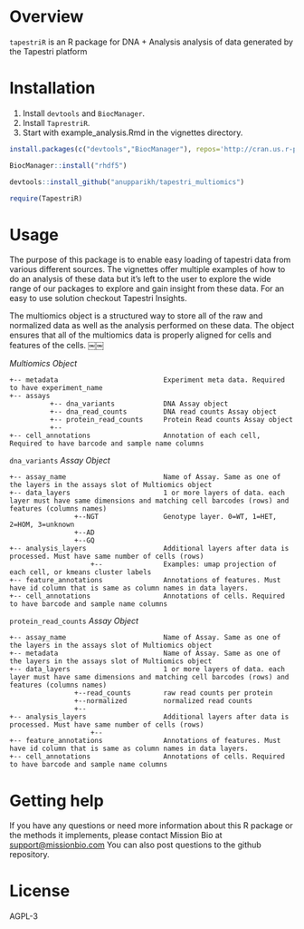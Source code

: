 # Overview
`tapestriR` is an R package for DNA + Analysis analysis of data generated by the Tapestri platform

# Installation

1) Install `devtools` and `BiocManager`.
2) Install `TaprestriR`. 
3) Start with example_analysis.Rmd in the vignettes directory. 

```r
install.packages(c("devtools","BiocManager"), repos='http://cran.us.r-project.org')

BiocManager::install("rhdf5")

devtools::install_github("anupparikh/tapestri_multiomics")

require(TapestriR)


```

# Usage
The purpose of this package is to enable easy loading of tapestri data from various different sources. The vignettes offer multiple examples of how to do an analysis of these data but it’s left to the user to explore the wide range of our packages to explore and gain insight from these data. For an easy to use solution checkout Tapestri Insights.

The multiomics object is a structured way to store all of the raw and normalized data as well as the analysis performed on these data. The object ensures that all of the multiomics data is properly aligned for cells and features of the cells. ￼￼

*Multiomics Object*
```
+-- metadata                          Experiment meta data. Required to have experiment_name
+-- assays
          +-- dna_variants            DNA Assay object
          +-- dna_read_counts         DNA read counts Assay object
          +-- protein_read_counts     Protein Read counts Assay object
          +--
+-- cell_annotations                  Annotation of each cell, Required to have barcode and sample name columns

```

`dna_variants` *Assay Object*
```
+-- assay_name                        Name of Assay. Same as one of the layers in the assays slot of Multiomics object
+-- data_layers                       1 or more layers of data. each layer must have same dimensions and matching cell barcodes (rows) and features (columns names) 
                +--NGT                Genotype layer. 0=WT, 1=HET, 2=HOM, 3=unknown
                +--AD
                +--GQ
+-- analysis_layers                   Additional layers after data is processed. Must have same number of cells (rows) 
                    +--               Examples: umap projection of each cell, or kmeans cluster labels
+-- feature_annotations               Annotations of features. Must have id column that is same as column names in data layers.
+-- cell_annotations                  Annotations of cells. Required to have barcode and sample name columns 
```

`protein_read_counts` *Assay Object*
```
+-- assay_name                        Name of Assay. Same as one of the layers in the assays slot of Multiomics object
+-- metadata                          Name of Assay. Same as one of the layers in the assays slot of Multiomics object
+-- data_layers                       1 or more layers of data. each layer must have same dimensions and matching cell barcodes (rows) and features (columns names) 
                +--read_counts        raw read counts per protein
                +--normalized         normalized read counts
                +--
+-- analysis_layers                   Additional layers after data is processed. Must have same number of cells (rows) 
                    +--
+-- feature_annotations               Annotations of features. Must have id column that is same as column names in data layers.
+-- cell_annotations                  Annotations of cells. Required to have barcode and sample name columns 
```




# Getting help
If you have any questions or need more information about this R package or the methods it implements, please contact Mission Bio at support@missionbio.com
You can also post questions to the github repository. 
# License
AGPL-3
